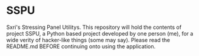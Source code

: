 # SSPU
Sxri's Stressing Panel Utilitys. This repository will hold the contents of project SSPU, a Python based project developed by one person (me), for a wide verity of hacker-like things (some may say). Please read the README.md BEFORE continuing onto using the application.
